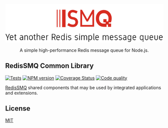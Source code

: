 <div align="center" style="text-align: center">
  <p><a href="https://github.com/weyoss/redis-smq-common"><img alt="RedisSMQ" src="./logo.png" /></a></p>
  <p>A simple high-performance Redis message queue for Node.js.</p>
</div>

## RedisSMQ Common Library

<p>
    <a href="https://github.com/weyoss/redis-smq-common/actions/workflows/tests.yml"><img src="https://github.com/weyoss/redis-smq-common/actions/workflows/tests.yml/badge.svg" alt="Tests" style="max-width:100%;" /></a>
    <a href="https://npmjs.org/package/redis-smq-common" rel="nofollow"><img src="https://img.shields.io/npm/v/redis-smq-common.svg" alt="NPM version" /></a>
    <a href="https://codecov.io/github/weyoss/redis-smq-common?branch=master" rel="nofollow"><img src="https://img.shields.io/codecov/c/github/weyoss/redis-smq-common" alt="Coverage Status" /></a>
    <a href="https://lgtm.com/projects/g/weyoss/redis-smq-common/context:javascript" rel="nofollow"><img src="https://img.shields.io/lgtm/grade/javascript/github/weyoss/redis-smq-common.svg?logo=lgtm&logoWidth=18" alt="Code quality" /></a>
</p>

[RedisSMQ](https://github.com/weyoss/redis-smq) shared components that may be used by integrated applications and extensions.

## License

[MIT](https://github.com/weyoss/redis-smq/blob/master/LICENSE)
